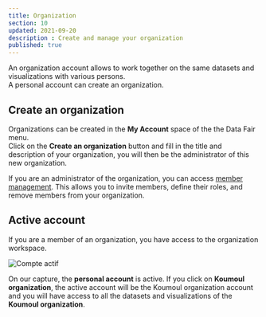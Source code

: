 ```yaml
---
title: Organization
section: 10
updated: 2021-09-20
description : Create and manage your organization
published: true
---
```


An organization account allows to work together on the same datasets and visualizations with various persons.  
A personal account can create an organization.

## Create an organization

Organizations can be created in the **My Account** space of the the Data&nbsp;Fair menu.  
Click on the **Create an organization** button and fill in the title and description of your organization, you will then be the administrator of this new organization.

If you are an administrator of the organization, you can access [member management](./user-guide-backoffice/members). This allows you to invite members, define their roles, and remove members from your organization.

## Active account

If you are a member of an organization, you have access to the organization workspace.

![Compte actif](./images/user-guide-backoffice/organisation-menu.jpg)

On our capture, the **personal account** is active.
If you click on **Koumoul organization**, the active account will be the Koumoul organization account and you will have access to all the datasets and visualizations of the **Koumoul organization**.
